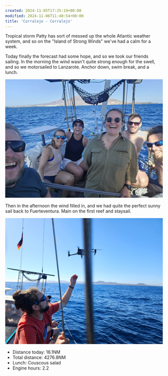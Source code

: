 ```yaml
---
created: 2024-11-05T17:25:19+00:00
modified: 2024-11-06T11:40:54+00:00
title: 'Corralejo - Corralejo'
---
```


Tropical storm Patty has sort of messed up the whole Atlantic weather system, and so on the "Island of Strong Winds" we've had a calm for a week.

Today finally the forecast had some hope, and so we took our friends sailing. In the morning the wind wasn't quite strong enough for the swell, and so we motorsailed to Lanzarote. Anchor down, swim break, and a lunch.

![Image](../2024/849949c02d17802cbf84898a1c314aca.jpg) 

Then in the afternoon the wind filled in, and we had quite the perfect sunny sail back to Fuerteventura. Main on the first reef and staysail.

![Image](../2024/254da1788dcd75783a8d57489902aa14.jpg) 

* Distance today: 16.1NM
* Total distance: 4276.8NM
* Lunch: Couscous salad
* Engine hours: 2.2
